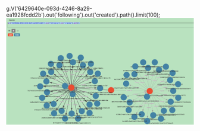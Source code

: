 g.V('6429640e-093d-4246-8a29-ea1928fcdd2b').out('following').out('created').path().limit(100);
![test](doc/test.png)